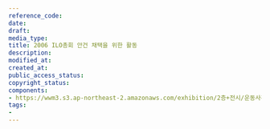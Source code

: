 ```yaml
---
reference_code: 
date: 
draft: 
media_type: 
title: 2006 ILO총회 안건 채택을 위한 활동
description: 
modified_at: 
created_at: 
public_access_status: 
copyright_status: 
components:
- https://wwm3.s3.ap-northeast-2.amazonaws.com/exhibition/2층+전시/운동사관/연대로희망을만들다/2006+ILO총회+안건+채택을+위한+활동.jpg
tags:
- 
---
```

